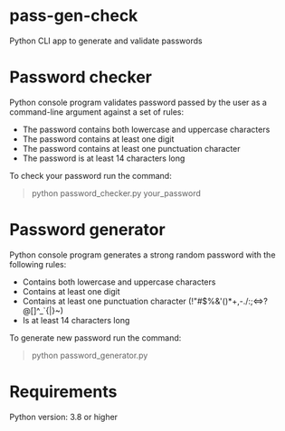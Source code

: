 # pass-gen-check
Python CLI app to generate and validate passwords

# Password checker
Python console program validates password passed by the user as a command-line argument against a set of rules:
- The password contains both lowercase and uppercase characters 
- The password contains at least one digit
- The password contains at least one punctuation character
- The password is at least 14 characters long

To check your password run the command:
>python password_checker.py your_password

# Password generator
Python console program generates a strong random password with the following rules:
- Contains both lowercase and uppercase characters
- Contains at least one digit
- Contains at least one punctuation character (!"#$%&'()*+,-./:;<=>?@[\]^_`{|}~)
- Is at least 14 characters long

To generate new password run the command:
>python password_generator.py

# Requirements
Python version: 3.8 or higher